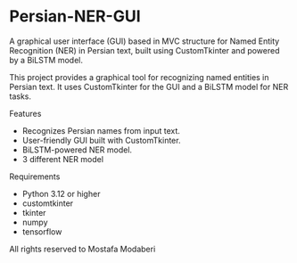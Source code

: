 # Persian-NER-GUI
A graphical user interface (GUI) based in MVC structure for Named Entity Recognition (NER) in Persian text, built using CustomTkinter and powered by a BiLSTM model.

This project provides a graphical tool for recognizing named entities in Persian text. It uses CustomTkinter for the GUI and a BiLSTM model for NER tasks.

Features
- Recognizes Persian names from input text.
- User-friendly GUI built with CustomTkinter.
- BiLSTM-powered NER model.
- 3 different NER model
  
Requirements
- Python 3.12 or higher
- customtkinter
- tkinter
- numpy
- tensorflow

All rights reserved to Mostafa Modaberi
